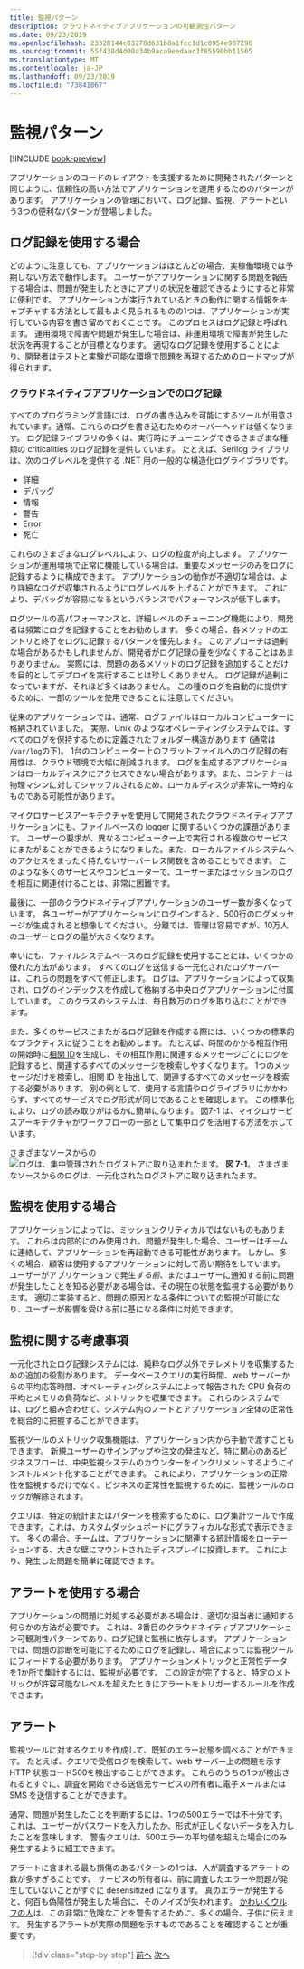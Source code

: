 ```yaml
---
title: 監視パターン
description: クラウドネイティブアプリケーションの可観測性パターン
ms.date: 09/23/2019
ms.openlocfilehash: 23320144c03278d631b8a1fcc1d1c0954e907296
ms.sourcegitcommit: 55f438d4d00a34b9aca9eedaac3f85590bb11565
ms.translationtype: MT
ms.contentlocale: ja-JP
ms.lasthandoff: 09/23/2019
ms.locfileid: "73841067"
---
```

# <a name="observability-patterns"></a>監視パターン

[!INCLUDE [book-preview](../../../includes/book-preview.md)]

アプリケーションのコードのレイアウトを支援するために開発されたパターンと同じように、信頼性の高い方法でアプリケーションを運用するためのパターンがあります。 アプリケーションの管理において、ログ記録、監視、アラートという3つの便利なパターンが登場しました。

## <a name="when-to-use-logging"></a>ログ記録を使用する場合

どのように注意しても、アプリケーションはほとんどの場合、実稼働環境では予期しない方法で動作します。 ユーザーがアプリケーションに関する問題を報告する場合は、問題が発生したときにアプリの状況を確認できるようにすると非常に便利です。 アプリケーションが実行されているときの動作に関する情報をキャプチャする方法として最もよく見られるものの1つは、アプリケーションが実行している内容を書き留めておくことです。 このプロセスはログ記録と呼ばれます。 運用環境で障害や問題が発生した場合は、非運用環境で障害が発生した状況を再現することが目標となります。 適切なログ記録を使用することにより、開発者はテストと実験が可能な環境で問題を再現するためのロードマップが得られます。

### <a name="logging-in-cloud-native-applications"></a>クラウドネイティブアプリケーションでのログ記録

すべてのプログラミング言語には、ログの書き込みを可能にするツールが用意されています。通常、これらのログを書き込むためのオーバーヘッドは低くなります。 ログ記録ライブラリの多くは、実行時にチューニングできるさまざまな種類の criticalities のログ記録を提供しています。 たとえば、Serilog ライブラリは、次のログレベルを提供する .NET 用の一般的な構造化ログライブラリです。

* 詳細
* デバッグ
* 情報
* 警告
* Error
* 死亡

これらのさまざまなログレベルにより、ログの粒度が向上します。 アプリケーションが運用環境で正常に機能している場合は、重要なメッセージのみをログに記録するように構成できます。 アプリケーションの動作が不適切な場合は、より詳細なログが収集されるようにログレベルを上げることができます。 これにより、デバッグが容易になるというバランスでパフォーマンスが低下します。

ログツールの高パフォーマンスと、詳細レベルのチューニング機能により、開発者は頻繁にログを記録することをお勧めします。 多くの場合、各メソッドのエントリと終了をログに記録するパターンを優先します。 このアプローチは過剰な場合があるかもしれませんが、開発者がログ記録の量を少なくすることはあまりありません。 実際には、問題のあるメソッドのログ記録を追加することだけを目的としてデプロイを実行することは珍しくありません。 ログ記録が過剰になっていますが、それほど多くはありません。 この種のログを自動的に提供するために、一部のツールを使用できることに注意してください。

従来のアプリケーションでは、通常、ログファイルはローカルコンピューターに格納されていました。 実際、Unix のようなオペレーティングシステムでは、すべてのログを保持するために定義されたフォルダー構造があります (通常は `/var/log`の下)。 1台のコンピューター上のフラットファイルへのログ記録の有用性は、クラウド環境で大幅に削減されます。 ログを生成するアプリケーションはローカルディスクにアクセスできない場合があります。また、コンテナーは物理マシンに対してシャッフルされるため、ローカルディスクが非常に一時的なものである可能性があります。

マイクロサービスアーキテクチャを使用して開発されたクラウドネイティブアプリケーションにも、ファイルベースの logger に関するいくつかの課題があります。 ユーザーの要求が、異なるコンピューター上で実行される複数のサービスにまたがることができるようになりました。また、ローカルファイルシステムへのアクセスをまったく持たないサーバーレス関数を含めることもできます。 このような多くのサービスやコンピューターで、ユーザーまたはセッションのログを相互に関連付けることは、非常に困難です。

最後に、一部のクラウドネイティブアプリケーションのユーザー数が多くなっています。 各ユーザーがアプリケーションにログインすると、500行のログメッセージが生成されると想像してください。 分離では、管理は容易ですが、10万人のユーザーとログの量が大きくなります。

幸いにも、ファイルシステムベースのログ記録を使用することには、いくつかの優れた方法があります。 すべてのログを送信する一元化されたログサーバーは、これらの問題をすべて修正します。 ログは、アプリケーションによって収集され、ログのインデックスを作成して格納する中央ログアプリケーションに付属しています。 このクラスのシステムは、毎日数万のログを取り込むことができます。

また、多くのサービスにまたがるログ記録を作成する際には、いくつかの標準的なプラクティスに従うことをお勧めします。 たとえば、時間のかかる相互作用の開始時に[相関 ID](https://blog.rapid7.com/2016/12/23/the-value-of-correlation-ids/)を生成し、その相互作用に関連するメッセージごとにログを記録すると、関連するすべてのメッセージを検索しやすくなります。 1つのメッセージだけを検索し、相関 ID を抽出して、関連するすべてのメッセージを検索する必要があります。 別の例として、使用する言語やログライブラリにかかわらず、すべてのサービスでログ形式が同じであることを確認します。 この標準化により、ログの読み取りがはるかに簡単になります。 図7-1 は、マイクロサービスアーキテクチャがワークフローの一部として集中ログを活用する方法を示しています。

さまざまなソースからの ![ログは、集中管理されたログストアに取り込まれたます。](./media/centralized-logging.png)
**図 7-1**。 さまざまなソースからのログは、一元化されたログストアに取り込まれたます。

## <a name="when-to-use-monitoring"></a>監視を使用する場合

アプリケーションによっては、ミッションクリティカルではないものもあります。 これらは内部的にのみ使用され、問題が発生した場合、ユーザーはチームに連絡して、アプリケーションを再起動できる可能性があります。 しかし、多くの場合、顧客は使用するアプリケーションに対して高い期待をしています。 ユーザーがアプリケーションで発生*する前*、またはユーザーに通知する前に問題が発生したことを知る必要がある場合は、その現在の状態を監視する必要があります。 適切に実装すると、問題の原因となる条件についての監視が可能になり、ユーザーが影響を受ける前に基になる条件に対処できます。

## <a name="monitoring-considerations"></a>監視に関する考慮事項

一元化されたログ記録システムには、純粋なログ以外でテレメトリを収集するための追加の役割があります。 データベースクエリの実行時間、web サーバーからの平均応答時間、オペレーティングシステムによって報告された CPU 負荷の平均とメモリの負荷など、メトリックを収集できます。 これらのシステムでは、ログと組み合わせて、システム内のノードとアプリケーション全体の正常性を総合的に把握することができます。

監視ツールのメトリック収集機能は、アプリケーション内から手動で渡すこともできます。 新規ユーザーのサインアップや注文の発注など、特に関心のあるビジネスフローは、中央監視システムのカウンターをインクリメントするようにインストルメント化することができます。 これにより、アプリケーションの正常性を監視するだけでなく、ビジネスの正常性を監視するために、監視ツールのロックが解除されます。

クエリは、特定の統計またはパターンを検索するために、ログ集計ツールで作成できます。これは、カスタムダッシュボードにグラフィカルな形式で表示できます。 多くの場合、チームは、アプリケーションに関連する統計情報をローテーションする、大きな壁にマウントされたディスプレイに投資します。 これにより、発生した問題を簡単に確認できます。

## <a name="when-to-use-alerts"></a>アラートを使用する場合

アプリケーションの問題に対処する必要がある場合は、適切な担当者に通知する何らかの方法が必要です。 これは、3番目のクラウドネイティブアプリケーション可観測性パターンであり、ログ記録と監視に依存します。 アプリケーションでは、問題の診断を可能にするためにログを記録し、場合によっては監視ツールにフィードする必要があります。 アプリケーションメトリックと正常性データを1か所で集計するには、監視が必要です。 この設定が完了すると、特定のメトリックが許容可能なレベルを超えたときにアラートをトリガーするルールを作成できます。

## <a name="alerts"></a>アラート

監視ツールに対するクエリを作成して、既知のエラー状態を調べることができます。 たとえば、クエリで受信ログを検索して、web サーバー上の問題を示す HTTP 状態コード500を検出することができます。 これらのうちの1つが検出されるとすぐに、調査を開始できる送信元サービスの所有者に電子メールまたは SMS を送信することができます。

通常、問題が発生したことを判断するには、1つの500エラーでは不十分です。 これは、ユーザーがパスワードを入力したか、形式が正しくないデータを入力したことを意味します。 警告クエリは、500エラーの平均値を超えた場合にのみ発生するように細工できます。

アラートに含まれる最も損傷のあるパターンの1つは、人が調査するアラートの数が多すぎることです。 サービスの所有者は、前に調査したエラーや問題が発生していないことがすぐに desensitized になります。 真のエラーが発生すると、何百も偽陽性が発生した場合に、そのノイズが失われます。 [かわいくウルフの人](https://en.wikipedia.org/wiki/The_Boy_Who_Cried_Wolf)は、この非常に危険なことを警告するために、多くの場合、子供に伝えます。 発生するアラートが実際の問題を示すものであることを確認することが重要です。

>[!div class="step-by-step"]
>[前へ](monitoring-health.md)
>[次へ](logging-with-elastic-stack.md)
